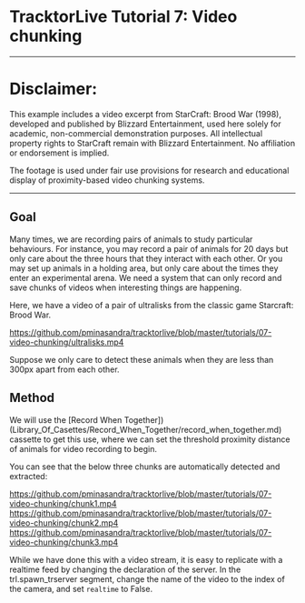# TracktorLive Tutorial 7: Video chunking

-------------------------

# Disclaimer:
This example includes a video excerpt from StarCraft: Brood War (1998), developed and published by Blizzard Entertainment,
used here solely for academic, non-commercial demonstration purposes. All intellectual property rights to StarCraft remain with 
Blizzard Entertainment. No affiliation or endorsement is implied.

The footage is used under fair use provisions for research and educational display of proximity-based video chunking systems.

-------------------------

## Goal

Many times, we are recording pairs of animals to study particular behaviours.
For instance, you may record a pair of animals for 20 days but only care about
the three hours that they interact with each other. Or you may set up animals in
a holding area, but only care about the times they enter an experimental arena.
We need a system that can only record and save chunks of videos when interesting
things are happening.

Here, we have a video of a pair of ultralisks from the classic game Starcraft:
Brood War. 

https://github.com/pminasandra/tracktorlive/blob/master/tutorials/07-video-chunking/ultralisks.mp4

Suppose we only care to detect these animals when they are less than 300px apart
from each other. 

## Method

We will use the [Record When Together])(Library_Of_Casettes/Record_When_Together/record_when_together.md) cassette to get this use,
where we can set the threshold proximity distance of animals for video recording
to begin. 

You can see that the below three chunks are automatically detected and extracted:

https://github.com/pminasandra/tracktorlive/blob/master/tutorials/07-video-chunking/chunk1.mp4
https://github.com/pminasandra/tracktorlive/blob/master/tutorials/07-video-chunking/chunk2.mp4
https://github.com/pminasandra/tracktorlive/blob/master/tutorials/07-video-chunking/chunk3.mp4

While we have done this with a video stream, it is easy to replicate with
a realtime feed by changing the declaration of the server. In the
trl.spawn_trserver segment, change the name of the video to the index of the
camera, and set `realtime` to False.
